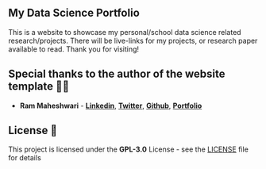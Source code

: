 ## My Data Science Portfolio
This is a website to showcase my personal/school data science related research/projects. There will be live-links for my projects, or research paper available to read. Thank you for visiting!

## Special thanks to the author of the website template 👨‍💻

- **Ram Maheshwari** - **[Linkedin](https://linkedin.com/in/rammcodes)**, **[Twitter](https://twitter.com/rammcodes)**, **[Github](https://github.com/rammcodes)**, **[Portfolio](https://rammaheshwari.com)**  

## License 📄

This project is licensed under the  **GPL-3.0** License - see the [LICENSE](LICENSE) file for details

